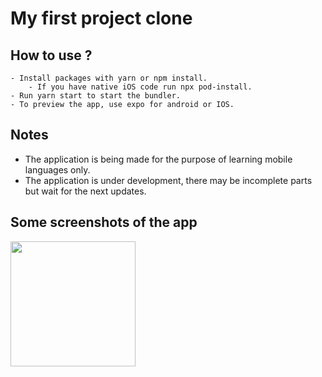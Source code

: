 # My first project clone

## How to use ?
    - Install packages with yarn or npm install.
        - If you have native iOS code run npx pod-install.
    - Run yarn start to start the bundler.
    - To preview the app, use expo for android or IOS.

## Notes
 - The application is being made for the purpose of learning mobile languages ​​only.
 - The application is under development, there may be incomplete parts but wait for the next updates.


## Some screenshots of the app

<img src="https://i.imgur.com/3C25eY5.png" width="200">